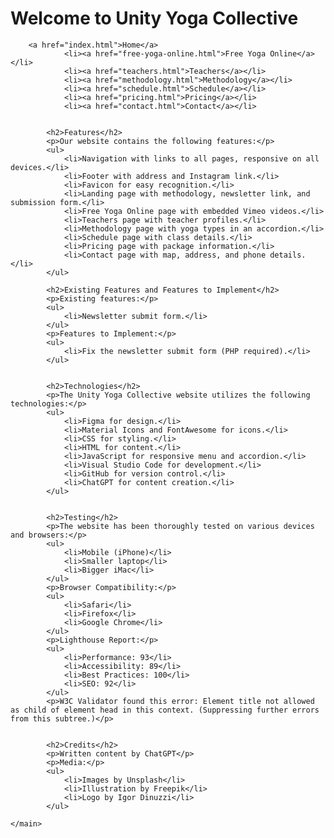 <h1>Welcome to Unity Yoga Collective</h1>

        <a href="index.html">Home</a>
                <li><a href="free-yoga-online.html">Free Yoga Online</a></li>
                <li><a href="teachers.html">Teachers</a></li>
                <li><a href="methodology.html">Methodology</a></li>
                <li><a href="schedule.html">Schedule</a></li>
                <li><a href="pricing.html">Pricing</a></li>
                <li><a href="contact.html">Contact</a></li>


            <h2>Features</h2>
            <p>Our website contains the following features:</p>
            <ul>
                <li>Navigation with links to all pages, responsive on all devices.</li>
                <li>Footer with address and Instagram link.</li>
                <li>Favicon for easy recognition.</li>
                <li>Landing page with methodology, newsletter link, and submission form.</li>
                <li>Free Yoga Online page with embedded Vimeo videos.</li>
                <li>Teachers page with teacher profiles.</li>
                <li>Methodology page with yoga types in an accordion.</li>
                <li>Schedule page with class details.</li>
                <li>Pricing page with package information.</li>
                <li>Contact page with map, address, and phone details.</li>
            </ul>
    
            <h2>Existing Features and Features to Implement</h2>
            <p>Existing features:</p>
            <ul>
                <li>Newsletter submit form.</li>
            </ul>
            <p>Features to Implement:</p>
            <ul>
                <li>Fix the newsletter submit form (PHP required).</li>
            </ul>


            <h2>Technologies</h2>
            <p>The Unity Yoga Collective website utilizes the following technologies:</p>
            <ul>
                <li>Figma for design.</li>
                <li>Material Icons and FontAwesome for icons.</li>
                <li>CSS for styling.</li>
                <li>HTML for content.</li>
                <li>JavaScript for responsive menu and accordion.</li>
                <li>Visual Studio Code for development.</li>
                <li>GitHub for version control.</li>
                <li>ChatGPT for content creation.</li>
            </ul>
    

            <h2>Testing</h2>
            <p>The website has been thoroughly tested on various devices and browsers:</p>
            <ul>
                <li>Mobile (iPhone)</li>
                <li>Smaller laptop</li>
                <li>Bigger iMac</li>
            </ul>
            <p>Browser Compatibility:</p>
            <ul>
                <li>Safari</li>
                <li>Firefox</li>
                <li>Google Chrome</li>
            </ul>
            <p>Lighthouse Report:</p>
            <ul>
                <li>Performance: 93</li>
                <li>Accessibility: 89</li>
                <li>Best Practices: 100</li>
                <li>SEO: 92</li>
            </ul>
            <p>W3C Validator found this error: Element title not allowed as child of element head in this context. (Suppressing further errors from this subtree.)</p>
   

            <h2>Credits</h2>
            <p>Written content by ChatGPT</p>
            <p>Media:</p>
            <ul>
                <li>Images by Unsplash</li>
                <li>Illustration by Freepik</li>
                <li>Logo by Igor Dinuzzi</li>
            </ul>

    </main>

</body>
</html>
